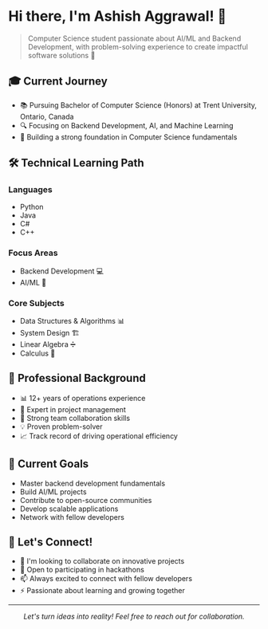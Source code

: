 # Hi there, I'm Ashish Aggrawal! 👋 


> Computer Science student passionate about AI/ML and Backend Development, with problem-solving experience to create impactful software solutions  🚀

## 🎓 Current Journey

- 📚 Pursuing Bachelor of Computer Science (Honors) at Trent University, Ontario, Canada
- 🔍 Focusing on Backend Development, AI, and Machine Learning
- 🌱 Building a strong foundation in Computer Science fundamentals

## 🛠️ Technical Learning Path

### Languages
- Python 
- Java 
- C# 
- C++ 

### Focus Areas
- Backend Development 💻
- AI/ML 🤖

### Core Subjects
- Data Structures & Algorithms 📊
- System Design 🏗️
- Linear Algebra ➗
- Calculus 📐

## 💼 Professional Background

- 📊 12+ years of operations experience
- 🎯 Expert in project management
- 🤝 Strong team collaboration skills
- 💡 Proven problem-solver
- 📈 Track record of driving operational efficiency

## 🎯 Current Goals

- Master backend development fundamentals
- Build AI/ML projects
- Contribute to open-source communities
- Develop scalable applications
- Network with fellow developers

## 🤝 Let's Connect!

- 🔭 I'm looking to collaborate on innovative projects
- 💬 Open to participating in hackathons
- 📫 Always excited to connect with fellow developers
- ⚡ Passionate about learning and growing together

---
<p align="center">
  <i>Let's turn ideas into reality! Feel free to reach out for collaboration.</i>
</p>

<!--
Quick Tip: Replace 'your-linkedin-url', 'your-email', and 'your-portfolio-url' with your actual information
-->
